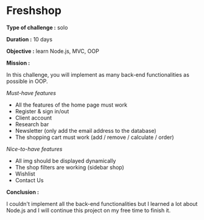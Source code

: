 # Freshshop
**Type of challenge :** solo

**Duration :** 10 days

**Objective :** learn Node.js, MVC, OOP


**Mission :**

In this challenge, you will implement as many back-end functionalities as possible in OOP.

*Must-have features*

- All the features of the home page must work
- Register & sign in/out
- Client account
- Research bar
- Newsletter (only add the email address to the database)
- The shopping cart must work (add / remove / calculate / order)

*Nice-to-have features*

- All img should be displayed dynamically
- The shop filters are working (sidebar shop)
- Wishlist
- Contact Us

**Conclusion :**

I couldn't implement all the back-end functionalities but I learned a lot about Node.js and I will continue this project on my free time to finish it.
